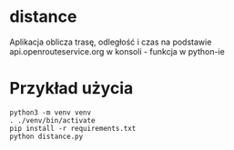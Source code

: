 # distance
Aplikacja oblicza trasę, odległość i czas na podstawie api.openrouteservice.org w konsoli - funkcja w python-ie

# Przykład użycia

```
python3 -m venv venv
. ./venv/bin/activate
pip install -r requirements.txt
python distance.py
```

